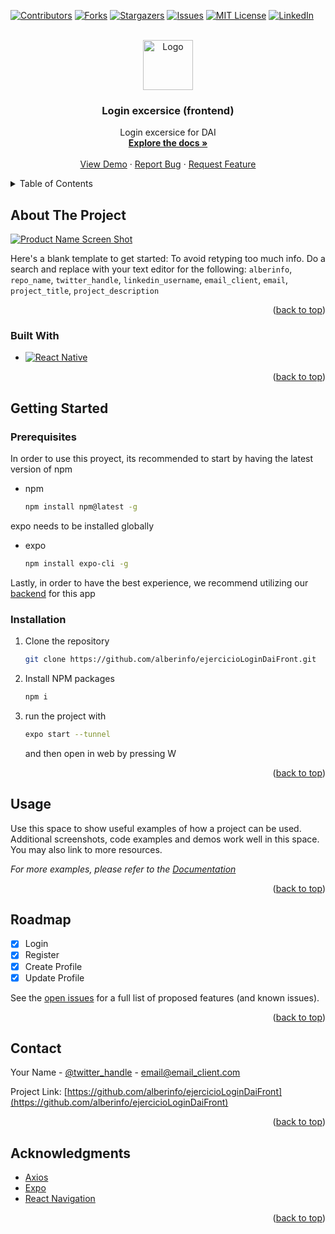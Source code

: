 <!-- Improved compatibility of back to top link: See: https://github.com/othneildrew/Best-README-Template/pull/73 -->
<a name="readme-top"></a>
<!--
*** Thanks for checking out the Best-README-Template. If you have a suggestion
*** that would make this better, please fork the repo and create a pull request
*** or simply open an issue with the tag "enhancement".
*** Don't forget to give the project a star!
*** Thanks again! Now go create something AMAZING! :D
-->



<!-- PROJECT SHIELDS -->
<!--
*** I'm using markdown "reference style" links for readability.
*** Reference links are enclosed in brackets [ ] instead of parentheses ( ).
*** See the bottom of this document for the declaration of the reference variables
*** for contributors-url, forks-url, etc. This is an optional, concise syntax you may use.
*** https://www.markdownguide.org/basic-syntax/#reference-style-links
-->
[![Contributors][contributors-shield]][contributors-url]
[![Forks][forks-shield]][forks-url]
[![Stargazers][stars-shield]][stars-url]
[![Issues][issues-shield]][issues-url]
[![MIT License][license-shield]][license-url]
[![LinkedIn][linkedin-shield]][linkedin-url]



<!-- PROJECT LOGO -->
<br />
<div align="center">
  <a href="https://github.com/alberinfo/ejercicioLoginDaiFront">
    <img src="images/logo.png" alt="Logo" width="80" height="80">
  </a>

<h3 align="center">Login excersice (frontend)</h3>

  <p align="center">
    Login excersice for DAI
    <br />
    <a href="https://github.com/alberinfo/ejercicioLoginDaiFront"><strong>Explore the docs »</strong></a>
    <br />
    <br />
    <a href="https://github.com/alberinfo/ejercicioLoginDaiFront">View Demo</a>
    ·
    <a href="https://github.com/alberinfo/ejercicioLoginDaiFront/issues">Report Bug</a>
    ·
    <a href="https://github.com/alberinfo/ejercicioLoginDaiFront/issues">Request Feature</a>
  </p>
</div>



<!-- TABLE OF CONTENTS -->
<details>
  <summary>Table of Contents</summary>
  <ol>
    <li>
      <a href="#about-the-project">About The Project</a>
      <ul>
        <li><a href="#built-with">Built With</a></li>
      </ul>
    </li>
    <li>
      <a href="#getting-started">Getting Started</a>
      <ul>
        <li><a href="#prerequisites">Prerequisites</a></li>
        <li><a href="#installation">Installation</a></li>
      </ul>
    </li>
    <li><a href="#usage">Usage</a></li>
    <li><a href="#roadmap">Roadmap</a></li>
    <li><a href="#contact">Contact</a></li>
    <li><a href="#acknowledgments">Acknowledgments</a></li>
  </ol>
</details>



<!-- ABOUT THE PROJECT -->
## About The Project

[![Product Name Screen Shot][product-screenshot]](https://example.com)

Here's a blank template to get started: To avoid retyping too much info. Do a search and replace with your text editor for the following: `alberinfo`, `repo_name`, `twitter_handle`, `linkedin_username`, `email_client`, `email`, `project_title`, `project_description`

<p align="right">(<a href="#readme-top">back to top</a>)</p>



### Built With

* [![React Native][React-native.js]][React-native-url]

<p align="right">(<a href="#readme-top">back to top</a>)</p>



<!-- GETTING STARTED -->
## Getting Started

### Prerequisites

In order to use this proyect, its recommended to start by having the latest version of npm

* npm
  ```sh
  npm install npm@latest -g
  ```

expo needs to be installed globally

* expo
  ```sh
  npm install expo-cli -g
  ```

Lastly, in order to have the best experience, we recommend utilizing our <a href="https://github.com/alberinfo/ejercicioLoginDai">backend</a> for this app

### Installation

1. Clone the repository
   ```sh
   git clone https://github.com/alberinfo/ejercicioLoginDaiFront.git
   ```
2. Install NPM packages
   ```sh
   npm i
   ```
3. run the project with
   ```sh
   expo start --tunnel
   ```
   and then open in web by pressing W

<p align="right">(<a href="#readme-top">back to top</a>)</p>



<!-- USAGE EXAMPLES -->
## Usage

Use this space to show useful examples of how a project can be used. Additional screenshots, code examples and demos work well in this space. You may also link to more resources.

_For more examples, please refer to the [Documentation](https://example.com)_

<p align="right">(<a href="#readme-top">back to top</a>)</p>



<!-- ROADMAP -->
## Roadmap

- [x] Login
- [x] Register
- [x] Create Profile
- [x] Update Profile

See the [open issues](https://github.com/alberinfo/ejercicioLoginDaiFront/issues) for a full list of proposed features (and known issues).

<p align="right">(<a href="#readme-top">back to top</a>)</p>


<!-- CONTACT -->
## Contact

Your Name - [@twitter_handle](https://twitter.com/twitter_handle) - email@email_client.com

Project Link: [https://github.com/alberinfo/ejercicioLoginDaiFront](https://github.com/alberinfo/ejercicioLoginDaiFront)

<p align="right">(<a href="#readme-top">back to top</a>)</p>



<!-- ACKNOWLEDGMENTS -->
## Acknowledgments

* [Axios](https://axios-http.com/docs/intro)
* [Expo](https://expo.dev/)
* [React Navigation](https://reactnavigation.org/)

<p align="right">(<a href="#readme-top">back to top</a>)</p>



<!-- MARKDOWN LINKS & IMAGES -->
<!-- https://www.markdownguide.org/basic-syntax/#reference-style-links -->
[contributors-shield]: https://img.shields.io/github/contributors/alberinfo/repo_name.svg?style=for-the-badge
[contributors-url]: https://github.com/alberinfo/repo_name/graphs/contributors
[forks-shield]: https://img.shields.io/github/forks/alberinfo/repo_name.svg?style=for-the-badge
[forks-url]: https://github.com/alberinfo/repo_name/network/members
[stars-shield]: https://img.shields.io/github/stars/alberinfo/repo_name.svg?style=for-the-badge
[stars-url]: https://github.com/alberinfo/repo_name/stargazers
[issues-shield]: https://img.shields.io/github/issues/alberinfo/repo_name.svg?style=for-the-badge
[issues-url]: https://github.com/alberinfo/repo_name/issues
[license-shield]: https://img.shields.io/github/license/alberinfo/repo_name.svg?style=for-the-badge
[license-url]: https://github.com/alberinfo/repo_name/blob/master/LICENSE.txt
[linkedin-shield]: https://img.shields.io/badge/-LinkedIn-black.svg?style=for-the-badge&logo=linkedin&colorB=555
[linkedin-url]: https://linkedin.com/in/linkedin_username
[product-screenshot]: images/screenshot.png
[React-native.js]: https://img.shields.io/badge/react_native-%2320232a.svg?style=for-the-badge&logo=react&logoColor=%2361DAFB
[React-native-url]: https://reactnative.dev/